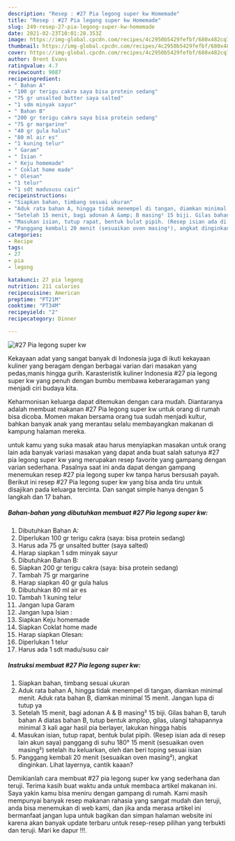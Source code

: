 ```yaml
---
description: "Resep : #27 Pia legong super kw Homemade"
title: "Resep : #27 Pia legong super kw Homemade"
slug: 249-resep-27-pia-legong-super-kw-homemade
date: 2021-02-23T10:01:28.353Z
image: https://img-global.cpcdn.com/recipes/4c2950b5429fefbf/680x482cq70/27-pia-legong-super-kw-foto-resep-utama.jpg
thumbnail: https://img-global.cpcdn.com/recipes/4c2950b5429fefbf/680x482cq70/27-pia-legong-super-kw-foto-resep-utama.jpg
cover: https://img-global.cpcdn.com/recipes/4c2950b5429fefbf/680x482cq70/27-pia-legong-super-kw-foto-resep-utama.jpg
author: Brent Evans
ratingvalue: 4.7
reviewcount: 9087
recipeingredient:
- " Bahan A"
- "100 gr terigu cakra saya bisa protein sedang"
- "75 gr unsalted butter saya salted"
- "1 sdm minyak sayur"
- " Bahan B"
- "200 gr terigu cakra saya bisa protein sedang"
- "75 gr margarine"
- "40 gr gula halus"
- "80 ml air es"
- "1 kuning telur"
- " Garam"
- " Isian "
- " Keju homemade"
- " Coklat home made"
- " Olesan"
- "1 telur"
- "1 sdt madususu cair"
recipeinstructions:
- "Siapkan bahan, timbang sesuai ukuran"
- "Aduk rata bahan A, hingga tidak menempel di tangan, diamkan minimal menit. Aduk rata bahan B, diamkan minimal 15 menit. Jangan lupa di tutup ya"
- "Setelah 15 menit, bagi adonan A &amp; B masing² 15 biji. Gilas bahan B, taruh bahan A diatas bahan B, tutup bentuk amplop, gilas, ulangi tahapannya minimal 3 kali agar hasil pia berlayer, lakukan hingga habis"
- "Masukan isian, tutup rapat, bentuk bulat pipih. (Resep isian ada di resep lain akun saya) panggang di suhu 180° 15 menit (sesuaikan oven masing²) setelah itu keluarkan, oleh dan beri toping sesuai isian"
- "Panggang kembali 20 menit (sesuaikan oven masing²), angkat dinginkan. Lihat layernya, cantik kaaan?"
categories:
- Recipe
tags:
- 27
- pia
- legong

katakunci: 27 pia legong 
nutrition: 211 calories
recipecuisine: American
preptime: "PT21M"
cooktime: "PT34M"
recipeyield: "2"
recipecategory: Dinner

---
```



![#27 Pia legong super kw](https://img-global.cpcdn.com/recipes/4c2950b5429fefbf/680x482cq70/27-pia-legong-super-kw-foto-resep-utama.jpg)

Kekayaan adat yang sangat banyak di Indonesia juga di ikuti kekayaan kuliner yang beragam dengan berbagai varian dari masakan yang pedas,manis hingga gurih. Karasteristik kuliner Indonesia #27 pia legong super kw yang penuh dengan bumbu membawa keberaragaman yang menjadi ciri budaya kita.


Keharmonisan keluarga dapat ditemukan dengan cara mudah. Diantaranya adalah membuat makanan #27 Pia legong super kw untuk orang di rumah bisa dicoba. Momen makan bersama orang tua sudah menjadi kultur, bahkan banyak anak yang merantau selalu membayangkan makanan di kampung halaman mereka.



untuk kamu yang suka masak atau harus menyiapkan masakan untuk orang lain ada banyak variasi masakan yang dapat anda buat salah satunya #27 pia legong super kw yang merupakan resep favorite yang gampang dengan varian sederhana. Pasalnya saat ini anda dapat dengan gampang menemukan resep #27 pia legong super kw tanpa harus bersusah payah.
Berikut ini resep #27 Pia legong super kw yang bisa anda tiru untuk disajikan pada keluarga tercinta. Dan sangat simple hanya dengan 5 langkah dan 17 bahan.


<!--inarticleads1-->

##### Bahan-bahan yang dibutuhkan membuat #27 Pia legong super kw:

1. Dibutuhkan  Bahan A:
1. Diperlukan 100 gr terigu cakra (saya: bisa protein sedang)
1. Harus ada 75 gr unsalted butter (saya salted)
1. Harap siapkan 1 sdm minyak sayur
1. Dibutuhkan  Bahan B:
1. Siapkan 200 gr terigu cakra (saya: bisa protein sedang)
1. Tambah 75 gr margarine
1. Harap siapkan 40 gr gula halus
1. Dibutuhkan 80 ml air es
1. Tambah 1 kuning telur
1. Jangan lupa  Garam
1. Jangan lupa  Isian :
1. Siapkan  Keju homemade
1. Siapkan  Coklat home made
1. Harap siapkan  Olesan:
1. Diperlukan 1 telur
1. Harus ada 1 sdt madu/susu cair




<!--inarticleads2-->

##### Instruksi membuat  #27 Pia legong super kw:

1. Siapkan bahan, timbang sesuai ukuran
1. Aduk rata bahan A, hingga tidak menempel di tangan, diamkan minimal menit. Aduk rata bahan B, diamkan minimal 15 menit. Jangan lupa di tutup ya
1. Setelah 15 menit, bagi adonan A &amp; B masing² 15 biji. Gilas bahan B, taruh bahan A diatas bahan B, tutup bentuk amplop, gilas, ulangi tahapannya minimal 3 kali agar hasil pia berlayer, lakukan hingga habis
1. Masukan isian, tutup rapat, bentuk bulat pipih. (Resep isian ada di resep lain akun saya) panggang di suhu 180° 15 menit (sesuaikan oven masing²) setelah itu keluarkan, oleh dan beri toping sesuai isian
1. Panggang kembali 20 menit (sesuaikan oven masing²), angkat dinginkan. Lihat layernya, cantik kaaan?




Demikianlah cara membuat #27 pia legong super kw yang sederhana dan teruji. Terima kasih buat waktu anda untuk membaca artikel makanan ini. Saya yakin kamu bisa meniru dengan gampang di rumah. Kami masih mempunyai banyak resep makanan rahasia yang sangat mudah dan teruji, anda bisa menemukan di web kami, dan jika anda merasa artikel ini bermanfaat jangan lupa untuk bagikan dan simpan halaman website ini karena akan banyak update terbaru untuk resep-resep pilihan yang terbukti dan teruji. Mari ke dapur !!!. 
